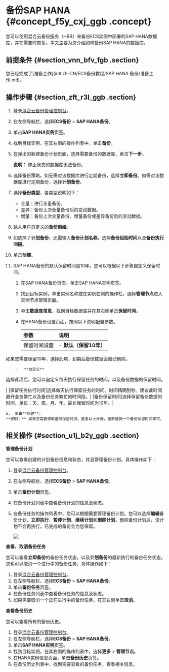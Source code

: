 # 备份SAP HANA {#concept_f5y_cxj_ggb .concept}

您可以使用混合云备份服务（HBR）来备份ECS实例中部署的SAP HANA数据库，并在需要时恢复。本文主要为您介绍如何备份SAP HANA的数据库。

## 前提条件 {#section_vnn_bfv_fgb .section}

您已经完成了[准备工作](intl.zh-CN/ECS备份教程/SAP HANA 备份/准备工作.md)。

## 操作步骤 {#section_zft_r3l_ggb .section}

1.  登录[混合云备份管理控制台](https://hbr.console.aliyun.com)。
2.  在左侧导航栏，选择**ECS备份** \> **SAP HANA备份**。
3.  单击**SAP HANA实例**页签。
4.  找到目标实例，在其右侧的操作列表中，单击**备份**。
5.  在弹出的新建备份计划页面，选择需要备份的数据库，单击**下一步**。

    **说明：** 停止状态的数据库无法备份。

6.  选择备份策略。如无需对该数据库进行定期备份，选择**立即备份**。如需对该数据库进行定期备份，选择**计划备份**。
7.  选择**备份类型**，各类型说明如下：
    -   全量：进行全量备份。
    -   差异：备份上次全量备份后的变动数据。
    -   增量：备份上次全量备份、增量备份或差异备份后的变动数据。
8.  输入用户自定义的**备份前缀**。
9.  如选择了**计划备份**，还需输入**备份计划名称**，选择**备份起始时间**以及**备份执行间隔**。
10. 单击**创建**。
11. SAP HANA备份的默认保留时间是10年。您可以根据以下步骤自定义保留时间。

    1.  在SAP HANA备份页面，单击SAP HANA实例页签。
    2.  找到目标实例，单击实例名称或在实例右侧的操作栏，选择**管理节点**进入实例节点管理页面。
    3.  单击**数据库信息**，找到目标数据库并在其右侧单击**保留时间**。
    4.  在HANA备份设置页面，按照以下说明配置参数。

        |参数|说明|
        |:-|:-|
        |保留时间设置|         -   **默认（保留10年）**

如果您需要保留10年，选择此项，到期后备份数据会自动删除。

        -   **自定义**

选择此项后，您可以自定义每天执行保留任务的时间，以及备份数据的保留时间。

 |
        |保留任务执行时间|选择每天执行保留任务的时间。时间精确到秒。建议此时间避开业务繁忙以及备份任务繁忙的时间段。|
        |备份保留时间|选择保留备份数据的时间。单位：天、周、月、年。最长保留时间为10年。|

    5.  单击**创建**。
    **说明：** 如果您需要修改备份保留时间，重复以上步骤，重新选择一个备份保留时间即可。


## 相关操作 {#section_u1j_b2y_ggb .section}

**管理备份计划**

您可以查看创建的计划备份信息和状态，并且管理备份计划。具体操作如下：

1.  登录[混合云备份管理控制台](https://hbr.console.aliyun.com)。
2.  在左侧导航栏，选择**ECS备份** \> **SAP HANA备份**。
3.  单击**备份计划**页签。
4.  在备份计划列表中查看备份计划的信息及状态。
5.  在备份任务的操作列表中，您可以根据需要管理备份计划。您可以选择**编辑**备份计划、**立即执行**、**暂停计划**、**继续计划**和**删除计划**。删除备份计划后，该计划不会再执行，已完成的备份会为您保留。

    ![](http://static-aliyun-doc.oss-cn-hangzhou.aliyuncs.com/assets/img/83225/155263580935978_zh-CN.png)


**查看、取消备份任务**

您可以查看**立即备份**的备份任务状态，以及**计划备份**的最新执行的备份任务状态。您也可以取消一个进行中的备份任务，具体操作如下：

1.  登录[混合云备份管理控制台](https://hbr.console.aliyun.com)。
2.  在左侧导航栏，选择**ECS备份** \> **SAP HANA备份**。
3.  单击**备份任务**页签。
4.  在备份任务列表中查看备份任务的信息及状态。
5.  如果需要取消一个正在进行中的备份任务，在其右侧单击**取消**。

**查看备份历史**

您可以查看所有的备份历史。

1.  登录[混合云备份管理控制台](https://hbr.console.aliyun.com)。
2.  在左侧导航栏，选择**ECS备份** \> **SAP HANA备份**。
3.  单击**SAP HANA实例**页签。
4.  找到目标实例，在其右侧的操作列表中，选择**更多** \> **管理节点**。
5.  在HANA实例信息页面，单击**备份历史**页签。
6.  在备份历史列表中，找到需要查看的备份任务，查看相关信息。

